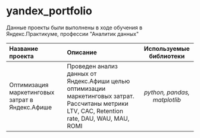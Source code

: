 # yandex_portfolio

Данные проекты были выполнены в ходе обучения в Яндекс.Практикуме, профессии "Аналитик данных" 

	

| Название проекта      |Описание	 | Используемые библиотеки                  |
| :-------------------- | :--------------------- |:---------------------------:|
|Оптимизация маркетинговых затрат в Яндекс.Афише | Проведен анализ данных от Яндекс.Афиши целью оптимизации маркетинговых затрат. Рассчитаны метрики LTV, CAC, Retention rate, DAU, WAU, MAU, ROMI|*python, pandas, matplotlib*|
